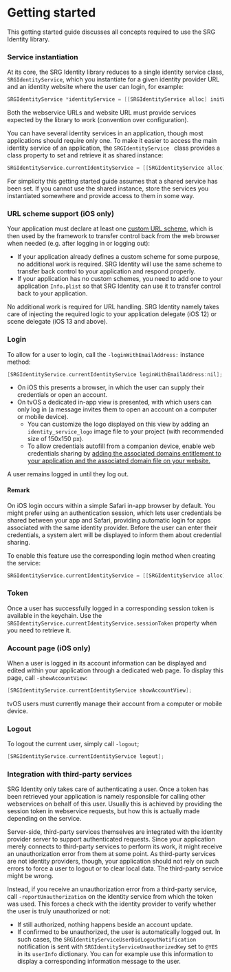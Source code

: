 Getting started
===============

This getting started guide discusses all concepts required to use the SRG Identity library.

### Service instantiation

At its core, the SRG Identity library reduces to a single identity service class, `SRGIdentityService`, which you instantiate for a given identity provider URL and an identity website where the user can login, for example:

```objective-c
SRGIdentityService *identityService = [[SRGIdentityService alloc] initWithWebserviceURL:webserviceURL websiteURL:websiteURL];
```

Both the webservice URLs and website URL must provide services expected by the library to work (convention over configuration).

You can have several identity services in an application, though most applications should require only one. To make it easier to access the main identity service of an application, the `SRGIdentityService ` class provides a class property to set and retrieve it as shared instance:

```objective-c
SRGIdentityService.currentIdentityService = [[SRGIdentityService alloc] initWithWebserviceURL:webserviceURL websiteURL:websiteURL];
```

For simplicity this getting started guide assumes that a shared service has been set. If you cannot use the shared instance, store the services you instantiated somewhere and provide access to them in some way.

### URL scheme support (iOS only)

Your application must declare at least one [custom URL scheme](https://developer.apple.com/documentation/uikit/core_app/allowing_apps_and_websites_to_link_to_your_content/defining_a_custom_url_scheme_for_your_app), which is then used by the framework to transfer control back from the web browser when needed (e.g. after logging in or logging out):

- If your application already defines a custom scheme for some purpose, no additional work is required. SRG Identity will use the same scheme to transfer back control to your application and respond properly.
- If your application has no custom schemes, you need to add one to your application `Info.plist` so that SRG Identity can use it to transfer control back to your application.

No additional work is required for URL handling. SRG Identity namely takes care of injecting the required logic to your application delegate (iOS 12) or scene delegate (iOS 13 and above).

### Login

To allow for a user to login, call the `-loginWithEmailAddress:` instance method:

```objective-c
[SRGIdentityService.currentIdentityService loginWithEmailAddress:nil];
```

- On iOS this presents a browser, in which the user can supply their credentials or open an account.
- On tvOS a dedicated in-app view is presented, with which users can only log in (a message invites them to open an account on a computer or mobile device).
	- You can customize the logo displayed on this view by adding an `identity_service_logo` image file to your project (with recommended size of 150x150 px).
	- To allow credentials autofill from a companion device, enable web credentials sharing by [adding the associated domains entitlement to your application and the associated domain file on your website.](https://developer.apple.com/documentation/safariservices/supporting_associated_domains)

A user remains logged in until they log out.

#### Remark

On iOS login occurs within a simple Safari in-app browser by default. You might prefer using an authentication session, which lets user credentials be shared between your app and Safari, providing automatic login for apps associated with the same identity provider. Before the user can enter their credentials, a system alert will be displayed to inform them about credential sharing.

To enable this feature use the corresponding login method when creating the service:

```objective-c
SRGIdentityService.currentIdentityService = [[SRGIdentityService alloc] initWithWebserviceURL:webserviceURL websiteURL:websiteURL loginMethod:SRGIdentityLoginMethodAuthenticationSession];
```

### Token

Once a user has successfully logged in a corresponding session token is available in the keychain. Use the `SRGIdentityService.currentIdentityService.sessionToken` property when you need to retrieve it.

### Account page (iOS only)

When a user is logged in its account information can be displayed and edited within your application through a dedicated web page. To display this page, call `-showAccountView`:

```objective-c
[SRGIdentityService.currentIdentityService showAccountView];
```

tvOS users must currently manage their account from a computer or mobile device.

### Logout

To logout the current user, simply call `-logout`;

```objective-c
[SRGIdentityService.currentIdentityService logout];
```

### Integration with third-party services

SRG Identity only takes care of authenticating a user. Once a token has been retrieved your application is namely responsible for calling other webservices on behalf of this user. Usually this is achieved by providing the session token in webservice requests, but how this is actually made depending on the service.

Server-side, third-party services themselves are integrated with the identity provider server to support authenticated requests. Since your application merely connects to third-party services to perform its work, it might receive an unauthorization error from them at some point. As third-party services are not identity providers, though, your application should not rely on such errors to force a user to logout or to clear local data. The third-party service might be wrong.

Instead, if you receive an unauthorization error from a third-party service, call `-reportUnauthorization` on the identity service from which the token was used. This forces a check with the identity provider to verify whether the user is truly unauthorized or not:

* If still authorized, nothing happens beside an account update. 
* If confirmed to be unauthorized, the user is automatically logged out. In such cases, the `SRGIdentityServiceUserDidLogoutNotification` notification is sent with `SRGIdentityServiceUnauthorizedKey` set to `@YES` in its `userInfo` dictionary. You can for example use this information to display a corresponding information message to the user.
